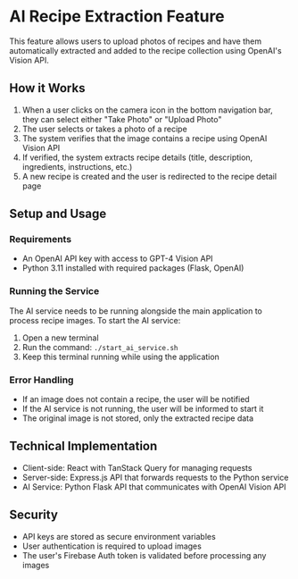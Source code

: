 # AI Recipe Extraction Feature

This feature allows users to upload photos of recipes and have them automatically extracted and added to the recipe collection using OpenAI's Vision API.

## How it Works

1. When a user clicks on the camera icon in the bottom navigation bar, they can select either "Take Photo" or "Upload Photo"
2. The user selects or takes a photo of a recipe
3. The system verifies that the image contains a recipe using OpenAI Vision API
4. If verified, the system extracts recipe details (title, description, ingredients, instructions, etc.)
5. A new recipe is created and the user is redirected to the recipe detail page

## Setup and Usage

### Requirements

- An OpenAI API key with access to GPT-4 Vision API
- Python 3.11 installed with required packages (Flask, OpenAI)

### Running the Service

The AI service needs to be running alongside the main application to process recipe images. To start the AI service:

1. Open a new terminal
2. Run the command: `./start_ai_service.sh`
3. Keep this terminal running while using the application

### Error Handling

- If an image does not contain a recipe, the user will be notified
- If the AI service is not running, the user will be informed to start it
- The original image is not stored, only the extracted recipe data

## Technical Implementation

- Client-side: React with TanStack Query for managing requests
- Server-side: Express.js API that forwards requests to the Python service
- AI Service: Python Flask API that communicates with OpenAI Vision API

## Security

- API keys are stored as secure environment variables
- User authentication is required to upload images
- The user's Firebase Auth token is validated before processing any images